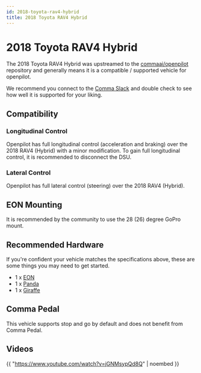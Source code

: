 ```yaml
---
id: 2018-toyota-rav4-hybrid
title: 2018 Toyota RAV4 Hybrid
---
```

# 2018 Toyota RAV4 Hybrid

The 2018 Toyota RAV4 Hybrid was upstreamed to the [commaai/openpilot](https://github.com/commaai/openpilot) repository and generally means it is a compatible / supported vehicle for openpilot.

We recommend you connect to the [Comma Slack](https://slack.comma.ai) and double check to see how well it is supported for your liking.

## Compatibility

### Longitudinal Control

Openpilot has full longitudinal control (acceleration and braking) over the 2018 RAV4 (Hybrid) with a minor modification.
To gain full longitudinal control, it is recommended to disconnect the DSU.

### Lateral Control

Openpilot has full lateral control (steering) over the 2018 RAV4 (Hybrid).

## EON Mounting

It is recommended by the community to use the 28 (26) degree GoPro mount.

## Recommended Hardware

If you're confident your vehicle matches the specifications above, these are some things you may need to get started.

* 1 x [EON](/hardware/eon/)
* 1 x [Panda](/hardware/panda/)
* 1 x [Giraffe](/hardware/giraffe/)

## Comma Pedal

This vehicle supports stop and go by default and does not benefit from Comma Pedal.


## Videos

{{ "https://www.youtube.com/watch?v=jGNMsypQd8Q" | noembed }}


